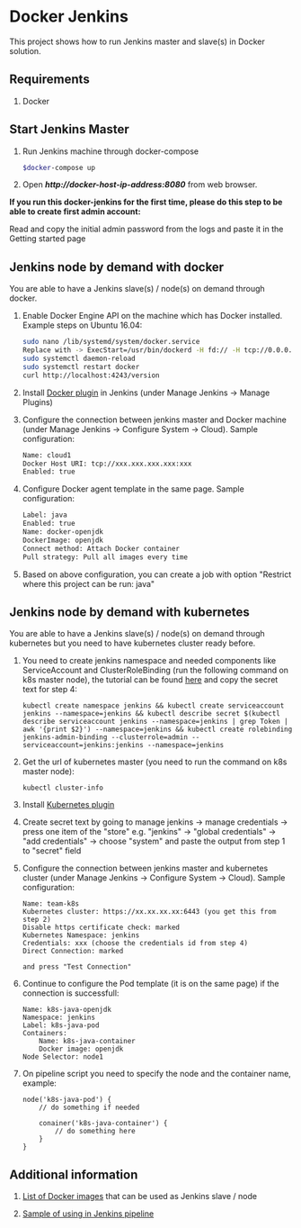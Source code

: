 Docker Jenkins
==============
This project shows how to run Jenkins master and slave(s) in Docker solution.

Requirements
------------
1. Docker

Start Jenkins Master
--------------------
1. Run Jenkins machine through docker-compose
	
	```bash
	$docker-compose up
	```

2. Open ***http://docker-host-ip-address:8080*** from web browser.

**If you run this docker-jenkins for the first time, please do this step to be able to create first admin account:**

Read and copy the initial admin password from the logs and paste it in the Getting started page

Jenkins node by demand with docker
----------------------------------

You are able to have a Jenkins slave(s) / node(s) on demand through docker.

1. Enable Docker Engine API on the machine which has Docker installed. Example steps on Ubuntu 16.04:

	```bash
	sudo nano /lib/systemd/system/docker.service
	Replace with -> ExecStart=/usr/bin/dockerd -H fd:// -H tcp://0.0.0.0:4243
	sudo systemctl daemon-reload
	sudo systemctl restart docker
	curl http://localhost:4243/version
	```

2. Install [Docker plugin](http://wiki.jenkins-ci.org/display/JENKINS/Docker+Plugin) in Jenkins (under Manage Jenkins -> Manage Plugins)

3. Configure the connection between jenkins master and Docker machine (under Manage Jenkins -> Configure System -> Cloud). Sample configuration:

	```bash
	Name: cloud1
	Docker Host URI: tcp://xxx.xxx.xxx.xxx:xxx
	Enabled: true
	```

4. Configure Docker agent template in the same page. Sample configuration:
	
	```bash
	Label: java
	Enabled: true
	Name: docker-openjdk
	DockerImage: openjdk
	Connect method: Attach Docker container
	Pull strategy: Pull all images every time
	```

5. Based on above configuration, you can create a job with option "Restrict where this project can be run: java"

Jenkins node by demand with kubernetes
--------------------------------------

You are able to have a Jenkins slave(s) / node(s) on demand through kubernetes but you need to have kubernetes cluster ready before.

1. You need to create jenkins namespace and needed components like ServiceAccount and ClusterRoleBinding (run the following command on k8s master node), the tutorial can be found [here](https://stackoverflow.com/questions/58401919/kubernetes-jenkins-plugin-forbidden-user-systemanonymous-cannot-list-res) and copy the secret text for step 4:
	
	```
	kubectl create namespace jenkins && kubectl create serviceaccount jenkins --namespace=jenkins && kubectl describe secret $(kubectl describe serviceaccount jenkins --namespace=jenkins | grep Token | awk '{print $2}') --namespace=jenkins && kubectl create rolebinding jenkins-admin-binding --clusterrole=admin --serviceaccount=jenkins:jenkins --namespace=jenkins
	```

2. Get the url of kubernetes master (you need to run the command on k8s master node): 

	```
	kubectl cluster-info
	```

3. Install [Kubernetes plugin](https://plugins.jenkins.io/kubernetes/)

4. Create secret text by going to manage jenkins -> manage credentials -> press one item of the "store" e.g. "jenkins" -> "global credentials" -> "add credentials" -> choose "system" and paste the output from step 1 to "secret" field

5. Configure the connection between jenkins master and kubernetes cluster (under Manage Jenkins -> Configure System -> Cloud). Sample configuration:
	
	```
	Name: team-k8s
	Kubernetes cluster: https://xx.xx.xx.xx:6443 (you get this from step 2)
	Disable https certificate check: marked
	Kubernetes Namespace: jenkins
	Credentials: xxx (choose the credentials id from step 4)
	Direct Connection: marked

	and press "Test Connection"

	```

6. Continue to configure the Pod template (it is on the same page) if the connection is successfull:

	```
	Name: k8s-java-openjdk
	Namespace: jenkins
	Label: k8s-java-pod
	Containers:
		Name: k8s-java-container
		Docker image: openjdk
	Node Selector: node1
	```

7. On pipeline script you need to specify the node and the container name, example:

	```
	node('k8s-java-pod') {
		// do something if needed

		conainer('k8s-java-container') {
			// do something here
		}
	}
	```



Additional information
----------------------

1. [List of Docker images](node) that can be used as Jenkins slave / node

2. [Sample of using in Jenkins pipeline](pipeline)
